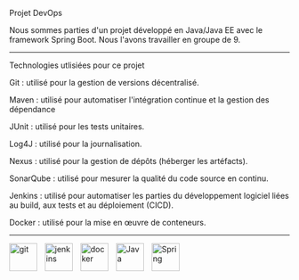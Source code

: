 Projet DevOps


Nous sommes parties d'un projet développé en Java/Java EE avec le framework Spring Boot. Nous l'avons travailler en groupe de 9.
*************************************************************************************************************************************************************************
Technologies utlisiées pour ce projet

Git :  utilisé pour la gestion de versions décentralisé.

Maven : utilisé pour automatiser l'intégration continue et la gestion des dépendance

JUnit : utilisé pour les tests unitaires.

Log4J : utilisé pour la journalisation.

Nexus : utilisé pour la gestion de dépôts (héberger les artéfacts).

SonarQube : utilisé pour mesurer la qualité du code source en continu.

Jenkins : utilisé pour automatiser les parties du développement logiciel liées au build, aux tests et au déploiement (CICD).

Docker : utilisé pour la mise en œuvre de conteneurs.

*************************************************************************************************************************************************************************

<img align="left" alt="git" width="50px" src="https://cdn.jsdelivr.net/gh/devicons/devicon/icons/git/git-original.svg" style="padding-right:11px;" />
<img align="left" alt="jenkins" width="50px" src="https://cdn.jsdelivr.net/gh/devicons/devicon/icons/jenkins/jenkins-original.svg" style="padding-right:11px;"/>
<img align="left" alt="docker" width="50px" src="https://cdn.jsdelivr.net/gh/devicons/devicon/icons/docker/docker-original-wordmark.svg" style="padding-right:11px;"/>
<img align="left" alt="Java" width="50px" src="https://cdn.jsdelivr.net/gh/devicons/devicon/icons/java/java-plain-wordmark.svg" style="padding-right:11px;" />
<img align="left" alt="Spring" width="50px" src="https://cdn.jsdelivr.net/gh/devicons/devicon/icons/spring/spring-original-wordmark.svg" style="padding-right:11px;" />
